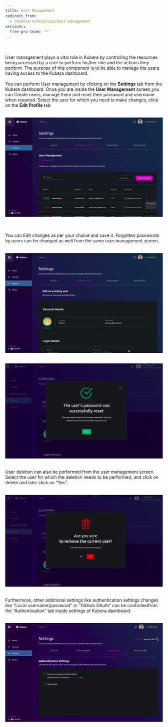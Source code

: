 ```yaml
---
title: User Management 
redirect_from:
  - /kubera-enterprise/User-management
versions:
  free-pro-team: '*'
---
```

<br><br>
User management plays a vital role in Kubera by controlling the resources being accessed by a user to perform his/her role and the actions they perform. The purpose of this component is to be able to manage the users having access to the Kubera dashboard.
<br><br>
You can perform User management by clicking on the <b>Settings</b> tab from the Kubera dashboard. Once you are inside the <b>User Management</b> screen,you can Create users, manage them and reset their password and username when required. Select the user for which you need to make changes, click on the <b>Edit Profile</b> tab 
<br><br>

<a href="/assets/images/usermanage1.png" target="_blank"><img class="image-with-border" src="/assets/images/usermanage1.png"></a>

<br><br>
You can Edit changes as per your choice and save it. Forgotten passwords by users can be changed as well from the same user management screen.
<br><br>

<a href="/assets/images/usermanage2.png" target="_blank"><img class="image-with-border" src="/assets/images/usermanage2.png"></a>
<br><br>

<a href="/assets/images/usermanage3.png" target="_blank"><img class="image-with-border" src="/assets/images/usermanage3.png"></a>
<br><br>

User deletion can also be performed from the user management screen. Select the user for which the deletion needs to be performed, and click on delete and later click on “Yes”. 
<br><br>

<a href="/assets/images/usermanage4.png" target="_blank"><img class="image-with-border" src="/assets/images/usermanage4.png"></a>
<br><br>


Furthermore, other additional settings like authentication settings changes like “Local username/password” or “GitHub OAuth” can be controlledfrom the “Authentication” tab inside settings of Kubera dashboard.
<br><br>

<a href="/assets/images/usermanage5.png" target="_blank"><img class="image-with-border" src="/assets/images/usermanage5.png"></a>
<br><br>



